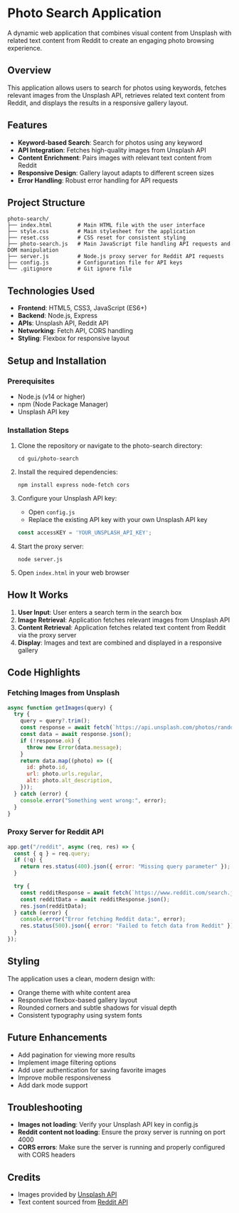 # Photo Search Application

A dynamic web application that combines visual content from Unsplash with related text content from Reddit to create an engaging photo browsing experience.

## Overview

This application allows users to search for photos using keywords, fetches relevant images from the Unsplash API, retrieves related text content from Reddit, and displays the results in a responsive gallery layout.

## Features

- **Keyword-based Search**: Search for photos using any keyword
- **API Integration**: Fetches high-quality images from Unsplash API
- **Content Enrichment**: Pairs images with relevant text content from Reddit
- **Responsive Design**: Gallery layout adapts to different screen sizes
- **Error Handling**: Robust error handling for API requests

## Project Structure

```
photo-search/
├── index.html        # Main HTML file with the user interface
├── style.css         # Main stylesheet for the application
├── reset.css         # CSS reset for consistent styling
├── photo-search.js   # Main JavaScript file handling API requests and DOM manipulation
├── server.js         # Node.js proxy server for Reddit API requests
├── config.js         # Configuration file for API keys
└── .gitignore        # Git ignore file
```

## Technologies Used

- **Frontend**: HTML5, CSS3, JavaScript (ES6+)
- **Backend**: Node.js, Express
- **APIs**: Unsplash API, Reddit API
- **Networking**: Fetch API, CORS handling
- **Styling**: Flexbox for responsive layout

## Setup and Installation

### Prerequisites

- Node.js (v14 or higher)
- npm (Node Package Manager)
- Unsplash API key

### Installation Steps

1. Clone the repository or navigate to the photo-search directory:
   ```
   cd gui/photo-search
   ```

2. Install the required dependencies:
   ```
   npm install express node-fetch cors
   ```

3. Configure your Unsplash API key:
   - Open `config.js`
   - Replace the existing API key with your own Unsplash API key
   ```javascript
   const accessKEY = 'YOUR_UNSPLASH_API_KEY';
   ```

4. Start the proxy server:
   ```
   node server.js
   ```

5. Open `index.html` in your web browser

## How It Works

1. **User Input**: User enters a search term in the search box
2. **Image Retrieval**: Application fetches relevant images from Unsplash API
3. **Content Retrieval**: Application fetches related text content from Reddit via the proxy server
4. **Display**: Images and text are combined and displayed in a responsive gallery

## Code Highlights

### Fetching Images from Unsplash

```javascript
async function getImages(query) {
  try {
    query = query?.trim();
    const response = await fetch(`https://api.unsplash.com/photos/random?query=${encodeURIComponent(query)}&count=20&client_id=${accessKEY}`);
    const data = await response.json();
    if (!response.ok) {
      throw new Error(data.message);
    }
    return data.map((photo) => ({
      id: photo.id,
      url: photo.urls.regular,
      alt: photo.alt_description,
    }));
  } catch (error) {
    console.error("Something went wrong:", error);
  }
}
```

### Proxy Server for Reddit API

```javascript
app.get("/reddit", async (req, res) => {
  const { q } = req.query;
  if (!q) {
    return res.status(400).json({ error: "Missing query parameter" });
  }

  try {
    const redditResponse = await fetch(`https://www.reddit.com/search.json?q=${encodeURIComponent(q)}&limit=20`);
    const redditData = await redditResponse.json();
    res.json(redditData);
  } catch (error) {
    console.error("Error fetching Reddit data:", error);
    res.status(500).json({ error: "Failed to fetch data from Reddit" });
  }
});
```

## Styling

The application uses a clean, modern design with:
- Orange theme with white content area
- Responsive flexbox-based gallery layout
- Rounded corners and subtle shadows for visual depth
- Consistent typography using system fonts

## Future Enhancements

- Add pagination for viewing more results
- Implement image filtering options
- Add user authentication for saving favorite images
- Improve mobile responsiveness
- Add dark mode support

## Troubleshooting

- **Images not loading**: Verify your Unsplash API key in config.js
- **Reddit content not loading**: Ensure the proxy server is running on port 4000
- **CORS errors**: Make sure the server is running and properly configured with CORS headers

## Credits

- Images provided by [Unsplash API](https://unsplash.com/developers)
- Text content sourced from [Reddit API](https://www.reddit.com/dev/api/)